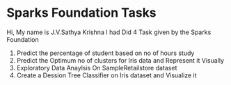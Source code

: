 # Sparks Foundation Tasks
Hi,
My name is J.V.Sathya Krishna
I had Did 4 Task given by the Sparks Foundation 
1. Predict the percentage of student based on no of hours study
2. Predict the Optimum no of clusters for Iris data and Represent it Visually
3. Exploratory Data Anaylsis On SampleRetailstore dataset
4. Create a Dession Tree Classifier on Iris dataset and Visualize it
